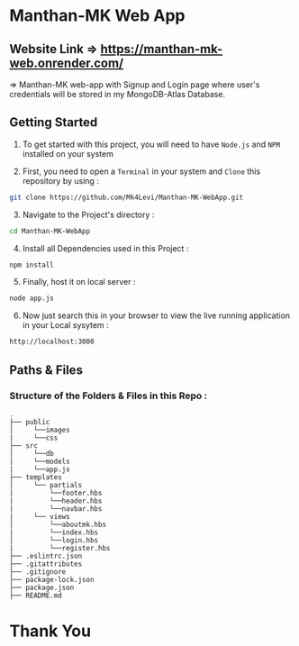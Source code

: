 # Manthan-MK Web App
## Website Link => https://manthan-mk-web.onrender.com/
 => Manthan-MK web-app with Signup and Login page where user's credentials will be stored in my MongoDB-Atlas Database.

<h2>Getting Started</h2>

1. To get started with this project, you will need to have `Node.js` and `NPM` installed on your system

2. First, you need to open a `Terminal` in your system and `Clone` this repository by using :

```bash
git clone https://github.com/Mk4Levi/Manthan-MK-WebApp.git
```

3. Navigate to the Project's directory :

```bash
cd Manthan-MK-WebApp
```

4. Install all Dependencies used in this Project :

```bash
npm install
```

5. Finally, host it on local server :

```bash
node app.js
```

6. Now just search this in your browser to view the live running application in your Local sysytem :

```bash
http://localhost:3000
```

<h2>Paths & Files</h2>

### Structure of the Folders & Files in this Repo :

```text
.
├── public
│     └──images
|     └──css
├── src
│     └──db
|     └──models
|     └──app.js
├── templates
│     └── partials
|         └──footer.hbs
|         └──header.hbs
|         └──navbar.hbs
|     └── views
│         └──aboutmk.hbs
|         └──index.hbs
│         └──login.hbs
|         └──register.hbs
├── .eslintrc.json
├── .gitattributes
├── .gitignore
├── package-lock.json
├── package.json
├── README.md
```

# Thank You



